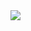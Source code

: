 <img src="https://readme-typing-svg.herokuapp.com?color=%2332B359&lines=I+am+Nazirov;Computer+Science+Student;Fullsnack+Javascript;Flutter+enthusiast;Always+learning+a+new+things;Happy+Hacking+!!!">
